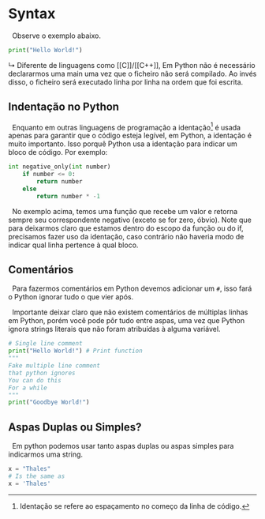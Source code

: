 # Syntax
&nbsp; Observe o exemplo abaixo.
```python
print("Hello World!")
```
&rdsh; Diferente de linguagens como [[C]]/[[C++]], Em Python não é necessário declararmos uma main uma vez que o ficheiro não será compilado. Ao invés disso, o ficheiro será executado linha por linha na ordem que foi escrita.

## Indentação no Python
&nbsp; Enquanto em outras linguagens de programação a identação[^1] é usada apenas para garantir que o código esteja legível, em Python, a identação é muito importanto. Isso porquê Python usa a identação para indicar um bloco de código. Por exemplo:

```python
int negative_only(int number)
	if number <= 0:
		return number
	else
		return number * -1
```
&nbsp; No exemplo acima, temos uma função que recebe um valor e retorna sempre seu correspondente negativo (exceto se for zero, óbvio). Note que para deixarmos claro que estamos dentro do escopo da função ou do if, precisamos fazer uso da identação, caso contrário não haveria modo de indicar qual linha pertence à qual bloco.

## Comentários
&nbsp; Para fazermos comentários em Python devemos adicionar um `#`, isso fará o Python ignorar tudo o que vier após.

&nbsp; Importante deixar claro que não existem comentários de múltiplas linhas em Python, porém você pode pôr tudo entre aspas, uma vez que Python ignora strings literais que não foram atribuídas à alguma variável.
```python
# Single line comment
print("Hello World!") # Print function
"""
Fake multiple line comment
that python ignores
You can do this
For a while
"""
print("Goodbye World!")
```

## Aspas Duplas ou Simples?
&nbsp; Em python podemos usar tanto aspas duplas ou aspas simples para indicarmos uma string.
```python
x = "Thales"
# Is the same as
x = 'Thales'
```

[^1]:Identação se refere ao espaçamento no começo da linha de código.